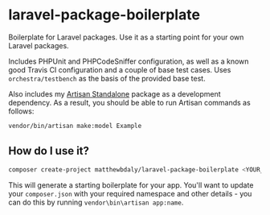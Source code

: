 # laravel-package-boilerplate

Boilerplate for Laravel packages. Use it as a starting point for your own Laravel packages.

Includes PHPUnit and PHPCodeSniffer configuration, as well as a known good Travis CI configuration and a couple of base test cases. Uses `orchestra/testbench` as the basis of the provided base test.

Also includes my [Artisan Standalone](https://github.com/matthewbdaly/artisan-standalone) package as a development dependency. As a result, you should be able to run Artisan commands as follows:

```bash
vendor/bin/artisan make:model Example
```

How do I use it?
----------------

```bash
composer create-project matthewbdaly/laravel-package-boilerplate <YOUR_NEW_PACKAGE_DIRECTORY>
```

This will generate a starting boilerplate for your app. You'll want to update your `composer.json` with your required namespace and other details - you can do this by running `vendor\bin\artisan app:name`.
